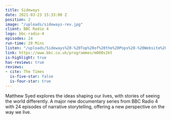 ```yaml
---
title: Sideways
date: 2021-03-23 15:33:00 Z
position: 2
image: "/uploads/sideways-rev.jpg"
client: BBC Radio 4
logo: bbc-radio-4
episodes: 24
run-time: 28 Mins
listen: "/uploads/Sideways%20-%20Top%20of%20the%20Pops%20-%20Website%20Clip.mp3"
link: https://www.bbc.co.uk/programmes/m000s2kt
is-highlight: true
has-reviews: true
reviews:
- cite: The Times
  is-five-star: false
  is-four-star: true
---
```


Matthew Syed explores the ideas shaping our lives, with stories of seeing the world differently. A major new documentary series from BBC Radio 4 with 24 episodes of narrative storytelling, offering a new perspective on the way we live.